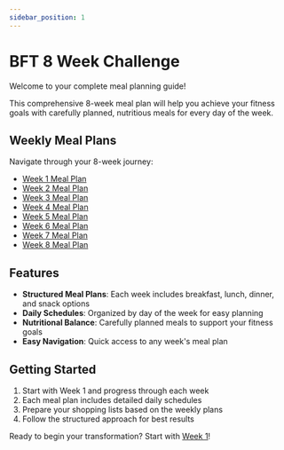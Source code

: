 ```yaml
---
sidebar_position: 1
---
```


# BFT 8 Week Challenge

Welcome to your complete meal planning guide!

This comprehensive 8-week meal plan will help you achieve your fitness goals with carefully planned, nutritious meals for every day of the week.

## Weekly Meal Plans

Navigate through your 8-week journey:

- [Week 1 Meal Plan](meal-plans/Week_1_Meal_Plan)
- [Week 2 Meal Plan](meal-plans/Week_2_Meal_Plan)
- [Week 3 Meal Plan](meal-plans/Week_3_Meal_Plan)
- [Week 4 Meal Plan](meal-plans/Week_4_Meal_Plan)
- [Week 5 Meal Plan](meal-plans/Week_5_Meal_Plan)
- [Week 6 Meal Plan](meal-plans/Week_6_Meal_Plan)
- [Week 7 Meal Plan](meal-plans/Week_7_Meal_Plan)
- [Week 8 Meal Plan](meal-plans/Week_8_Meal_Plan)

## Features

- **Structured Meal Plans**: Each week includes breakfast, lunch, dinner, and snack options
- **Daily Schedules**: Organized by day of the week for easy planning
- **Nutritional Balance**: Carefully planned meals to support your fitness goals
- **Easy Navigation**: Quick access to any week's meal plan

## Getting Started

1. Start with Week 1 and progress through each week
2. Each meal plan includes detailed daily schedules
3. Prepare your shopping lists based on the weekly plans
4. Follow the structured approach for best results

Ready to begin your transformation? Start with [Week 1](meal-plans/Week_1_Meal_Plan)!
